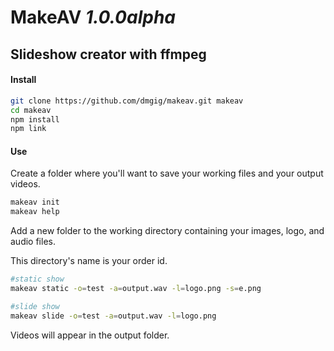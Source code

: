# MakeAV _1.0.0alpha_

## Slideshow creator with ffmpeg

#### Install

```bash
git clone https://github.com/dmgig/makeav.git makeav
cd makeav
npm install
npm link
```

#### Use

Create a folder where you'll want to save your working files and your output videos.

```bash
makeav init
makeav help
```

Add a new folder to the working directory containing your images, logo, and audio files.

This directory's name is your order id.

```bash
#static show
makeav static -o=test -a=output.wav -l=logo.png -s=e.png

#slide show
makeav slide -o=test -a=output.wav -l=logo.png
```

Videos will appear in the output folder.
